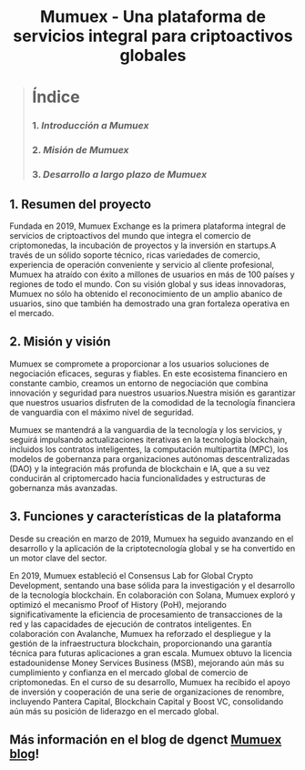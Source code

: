 <center> <h1>Mumuex - Una plataforma de servicios integral para criptoactivos globales<h1> </center>
  
  
> # Índice
> ### 1. _Introducción a Mumuex_
> ### 2. _Misión de Mumuex_
> ### 3. _Desarrollo a largo plazo de Mumuex_

## **1. Resumen del proyecto**
Fundada en 2019, Mumuex Exchange es la primera plataforma integral de servicios de criptoactivos del mundo que integra el comercio de criptomonedas, la incubación de proyectos y la inversión en startups.A través de un sólido soporte técnico, ricas variedades de comercio, experiencia de operación conveniente y servicio al cliente profesional, Mumuex ha atraído con éxito a millones de usuarios en más de 100 países y regiones de todo el mundo. Con su visión global y sus ideas innovadoras, Mumuex no sólo ha obtenido el reconocimiento de un amplio abanico de usuarios, sino que también ha demostrado una gran fortaleza operativa en el mercado.

## **2. Misión y visión**
Mumuex se compromete a proporcionar a los usuarios soluciones de negociación eficaces, seguras y fiables. En este ecosistema financiero en constante cambio, creamos un entorno de negociación que combina innovación y seguridad para nuestros usuarios.Nuestra misión es garantizar que nuestros usuarios disfruten de la comodidad de la tecnología financiera de vanguardia con el máximo nivel de seguridad.

Mumuex se mantendrá a la vanguardia de la tecnología y los servicios, y seguirá impulsando actualizaciones iterativas en la tecnología blockchain, incluidos los contratos inteligentes, la computación multipartita (MPC), los modelos de gobernanza para organizaciones autónomas descentralizadas (DAO) y la integración más profunda de blockchain e IA, que a su vez conducirán al criptomercado hacia funcionalidades y estructuras de gobernanza más avanzadas.

## **3. Funciones y características de la plataforma**

Desde su creación en marzo de 2019, Mumuex ha seguido avanzando en el desarrollo y la aplicación de la criptotecnología global y se ha convertido en un motor clave del sector.

En 2019, Mumuex estableció el Consensus Lab for Global Crypto Development, sentando una base sólida para la investigación y el desarrollo de la tecnología blockchain.
En colaboración con Solana, Mumuex exploró y optimizó el mecanismo Proof of History (PoH), mejorando significativamente la eficiencia de procesamiento de transacciones de la red y las capacidades de ejecución de contratos inteligentes.
En colaboración con Avalanche, Mumuex ha reforzado el despliegue y la gestión de la infraestructura blockchain, proporcionando una garantía técnica para futuras aplicaciones a gran escala.
Mumuex obtuvo la licencia estadounidense Money Services Business (MSB), mejorando aún más su cumplimiento y confianza en el mercado global de comercio de criptomonedas.
En el curso de su desarrollo, Mumuex ha recibido el apoyo de inversión y cooperación de una serie de organizaciones de renombre, incluyendo Pantera Capital, Blockchain Capital y Boost VC, consolidando aún más su posición de liderazgo en el mercado global.

## Más información en el blog de dgenct [Mumuex blog](https://mumuexx.github.io)!
